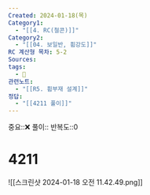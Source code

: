 ```yaml
---
Created: 2024-01-18(목)
Category1:
  - "[[4. RC(철콘)]]"
Category2:
  - "[[04. 보일반, 휨강도]]"
RC 계산형 목차: 5-2
Sources: 
tags:
  - 🧮
관련노트:
  - "[[R5. 휨부재 설계]]"
정답:
  - "[[4211 풀이]]"
---
```

중요::❌
풀이::
반복도::0

#  4211

![[스크린샷 2024-01-18 오전 11.42.49.png]]